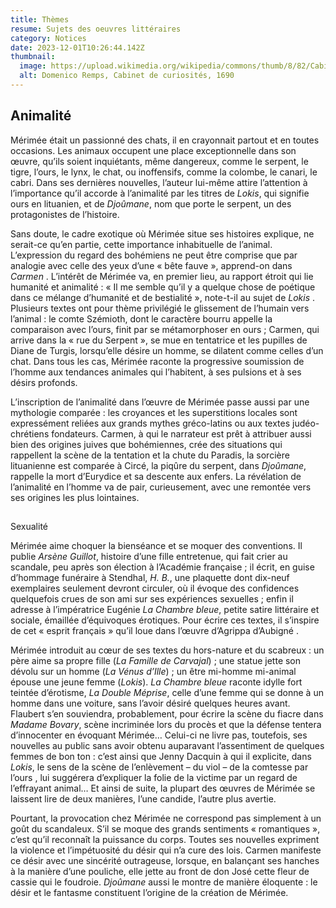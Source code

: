 ```yaml
---
title: Thèmes
resume: Sujets des oeuvres littéraires
category: Notices
date: 2023-12-01T10:26:44.142Z
thumbnail:
  image: https://upload.wikimedia.org/wikipedia/commons/thumb/8/82/Cabinet_of_Curiosities_1690s_Domenico_Remps.jpg/1200px-Cabinet_of_Curiosities_1690s_Domenico_Remps.jpg
  alt: Domenico Remps, Cabinet de curiosités, 1690
---
```

## Animalité 


Mérimée était un passionné des chats, il en crayonnait partout et en toutes occasions. Les animaux occupent une place exceptionnelle dans son œuvre, qu’ils soient inquiétants, même dangereux, comme le serpent, le tigre, l’ours, le lynx, le chat, ou inoffensifs, comme la colombe, le canari, le cabri. Dans ses dernières nouvelles, l’auteur lui-même attire l’attention à l’importance qu’il accorde à l’animalité par les titres de *Lokis*, qui signifie ours en lituanien, et de *Djoûmane*, nom que porte le serpent, un des protagonistes de l’histoire.


Sans doute, le cadre exotique où Mérimée situe ses histoires explique, ne serait-ce qu’en partie, cette importance inhabituelle de l’animal.  L’expression du regard des bohémiens ne peut être comprise que par analogie avec celle des yeux d’une « bête fauve », apprend-on dans *Carmen* . L’intérêt de Mérimée va, en premier lieu, au rapport étroit qui lie humanité et animalité : « Il me semble qu’il y a quelque chose de poétique dans ce mélange d’humanité et de bestialité », note-t-il au sujet de *Lokis* . Plusieurs textes ont pour thème privilégié le glissement de l’humain vers l’animal : le comte Szémioth, dont le caractère bourru appelle la comparaison avec l’ours, finit par se métamorphoser en ours ; Carmen, qui arrive dans la « rue du Serpent », se mue en tentatrice et les pupilles de Diane de Turgis, lorsqu’elle désire un homme, se dilatent comme celles d’un chat. Dans tous les cas, Mérimée raconte la progressive soumission de l’homme aux tendances animales qui l’habitent, à ses pulsions et à ses désirs profonds. 


L’inscription de l’animalité dans l’œuvre de Mérimée passe aussi par une mythologie comparée : les croyances et les superstitions locales sont expressément reliées aux grands mythes gréco-latins ou aux textes judéo-chrétiens fondateurs. Carmen, à qui le narrateur est prêt à attribuer aussi bien des origines juives que bohémiennes, crée des situations qui rappellent la scène de la tentation et la chute du Paradis, la sorcière lituanienne est comparée à Circé, la piqûre du serpent, dans *Djoûmane*, rappelle la mort d’Eurydice et sa descente aux enfers. La révélation de l’animalité en l’homme va de pair, curieusement, avec une remontée vers ses origines les plus lointaines. 

## 
Sexualité

 
Mérimée aime choquer la bienséance et se moquer des conventions. Il publie *Arsène Guillot*, histoire d’une fille entretenue, qui fait crier au scandale, peu après son élection à l’Académie française ; il écrit, en guise d’hommage funéraire à Stendhal, *H. B.*, une plaquette dont dix-neuf exemplaires seulement devront circuler, où il évoque des confidences quelquefois crues de son ami sur ses expériences sexuelles ; enfin il adresse à l’impératrice Eugénie *La Chambre bleue*, petite satire littéraire et sociale, émaillée d’équivoques érotiques. Pour écrire ces textes, il s’inspire de cet « esprit français » qu’il loue dans l’œuvre d’Agrippa d’Aubigné . 


Mérimée introduit au cœur de ses textes du hors-nature et du scabreux : un père aime sa propre fille (*La Famille de Carvajal*) ; une statue jette son dévolu sur un homme (*La Vénus d’Ille*) ; un être mi-homme mi-animal épouse une jeune femme (*Lokis*). *La Chambre bleue* raconte idylle fort teintée d’érotisme, *La Double Méprise*, celle d’une femme qui se donne à un homme dans une voiture, sans l’avoir désiré quelques heures avant. Flaubert s’en souviendra, probablement, pour écrire la scène du fiacre dans *Madame Bovary*, scène incriminée lors du procès et que la défense tentera d’innocenter en évoquant Mérimée… Celui-ci ne livre pas, toutefois, ses nouvelles au public sans avoir obtenu auparavant l’assentiment de quelques femmes de bon ton : c’est ainsi que Jenny Dacquin à qui il explicite, dans *Lokis*, le sens de la scène de l’enlèvement – du viol – de la comtesse par l’ours , lui suggérera d’expliquer la folie de la victime par un regard de l’effrayant animal… Et ainsi de suite, la plupart des œuvres de Mérimée se laissent lire de deux manières, l’une candide, l’autre plus avertie.


Pourtant, la provocation chez Mérimée ne correspond pas simplement à un goût du scandaleux. S’il se moque des grands sentiments « romantiques », c’est qu’il reconnaît la puissance du corps. Toutes ses nouvelles expriment la violence et l’impétuosité du désir qui n’a cure des lois. Carmen manifeste ce désir avec une sincérité outrageuse, lorsque, en balançant ses hanches à la manière d’une pouliche, elle jette au front de don José cette fleur de cassie qui le foudroie. *Djoûmane* aussi le montre de manière éloquente : le désir et le fantasme constituent l’origine de la création de Mérimée.